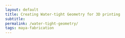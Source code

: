 ```yaml
---
layout: default
title: Creating Water-tight Geometry for 3D printing
subtitle: 
permalink: /water-tight-geometry/
tags: maya-fabrication
---
```



